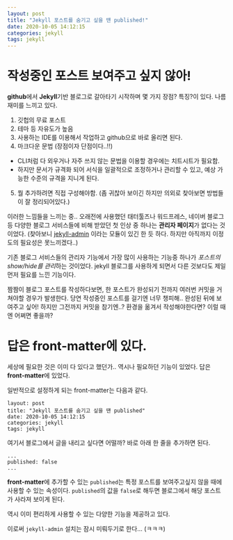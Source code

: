 ```yaml
---
layout: post
title: "Jekyll 포스트를 숨기고 싶을 땐 published!"
date: 2020-10-05 14:12:15
categories: jekyll
tags: jekyll
---
```


# 작성중인 포스트 보여주고 싶지 않아!
**github**에서 **Jekyll**기반 블로그로 갈아타기 시작하며 몇 가지 장점? 특징?이 있다. 나름 재미를 느끼고 있다.

1. 깃헙의 무료 포스트
2. 테마 등 자유도가 높음
3. 사용하는 IDE를 이용해서 작업하고 github으로 바로 올리면 된다.
4. 마크다운 문법 (장점이자 단점이다..!!)
 - CLI처럼 다 외우거나 자주 쓰지 않는 문법을 이용할 경우에는 치트시트가 필요함.
 - 하지만 문서가 규격화 되어 서식을 일괄적으로 조정하거나 관리할 수 있고, 예상 가능한 수준의 규격을 지니게 된다.
5. 뭘 추가하려면 직접 구성해야함. (좀 귀찮아 보이긴 하지만 의외로 찾아보면 방법들이 잘 정리되어있다.)

이러한 느낌들을 느끼는 중..
오래전에 사용했던 태터툴즈나 워드프레스, 네이버 블로그 등 다양한 블로그 서비스들에 비해 받았던 첫 인상 중 하나는 **관리자 페이지**가 없다는 것이었다.
(찾아보니 [jekyll-admin][ref-jekyll-admin] 이라는 모듈이 있긴 한 듯 하다. 하지만 아직까지 이정도의 필요성은 못느끼겠다..)

기존 블로그 서비스들의 관리자 기능에서 가장 많이 사용하는 기능중 하나가 *포스트의 show/hide를 관리*하는 것이었다.
jekyll 블로그를 사용하게 되면서 다른 것보다도 제일 먼저 필요를 느낀 기능이다.

짬짬이 블로그 포스트를 작성하다보면, 한 포스트가 완성되기 전까지 여러번 커밋을 거쳐야할 경우가 발생한다. 당연 작성중인 포스트를 걸기엔 너무 챙피해.. 완성된 뒤에 보여주고 싶어! 하지만 그전까지 커밋을 참기엔..? 환경을 옮겨서 작성해야한다면? 이럴 때엔 어쩌면 좋을까?

# 답은 front-matter에 있다.
세상에 필요한 것은 이미 다 있다고 했던가.. 역시나 필요하던 기능이 있었다. 답은 **front-matter**에 있었다.

일반적으로 설정하게 되는 front-matter는 다음과 같다.

```
layout: post
title: "Jekyll 포스트를 숨기고 싶을 땐 published"
date: 2020-10-05 14:12:15
categories: jekyll
tags: jekyll
```

여기서 블로그에서 글을 내리고 싶다면 어떨까?
바로 아래 한 줄을 추가하면 된다.

```
...
published: false
...
```

**front-matter**에 추가할 수 있는 `published`는 특정 포스트를 보여주고싶지 않을 때에 사용할 수 있는 속성이다. `published`의 값을 `false`로 해두면 블로그에서 해당 포스트가 사라져 보이게 된다.

역시 이미 편리하게 사용할 수 있는 다양한 기능을 제공하고 있다.

이로써 `jekyll-admin` 설치는 잠시 미뤄두기로 한다... (ㅋㅋㅋ)


[ref-jekyll-admin]: https://github.com/jekyll/jekyll-admin
[ref-front-matter]: https://jekyllrb.com/docs/front-matter/